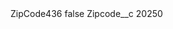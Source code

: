 <?xml version="1.0" encoding="UTF-8"?>
<CustomMetadata xmlns="http://soap.sforce.com/2006/04/metadata" xmlns:xsi="http://www.w3.org/2001/XMLSchema-instance" xmlns:xsd="http://www.w3.org/2001/XMLSchema">
    <label>ZipCode436</label>
    <protected>false</protected>
    <values>
        <field>Zipcode__c</field>
        <value xsi:type="xsd:string">20250</value>
    </values>
</CustomMetadata>
